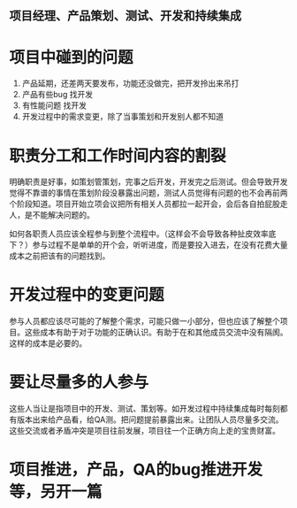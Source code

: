 ## 项目经理、产品策划、测试、开发和持续集成

# 项目中碰到的问题

1. 产品延期，还差两天要发布，功能还没做完，把开发拎出来吊打
1. 产品有些bug 找开发
1. 有性能问题 找开发
1. 开发过程中的需求变更，除了当事策划和开发别人都不知道

# 职责分工和工作时间内容的割裂

明确职责是好事，如策划管策划，完事之后开发，开发完之后测试。但会导致开发觉得不靠谱的事情在策划阶段没暴露出问题，测试人员觉得有问题的也不会再前两个阶段知道。项目开始立项会议把所有相关人员都拉一起开会，会后各自拍屁股走人，是不能解决问题的。

如何各职责人员应该全程参与到整个流程中。（这样会不会导致各种扯皮效率底下？）参与过程不是单单的开个会，听听进度，而是要投入进去，在没有花费大量成本之前把该有的问题找到。

# 开发过程中的变更问题

参与人员都应该尽可能的了解整个需求，可能只做一小部分，但也应该了解整个项目。这些成本有助于对于功能的正确认识。有助于在和其他成员交流中没有隔阂。这样的成本是必要的。

# 要让尽量多的人参与

这些人当让是指项目中的开发、测试、策划等。如开发过程中持续集成每时每刻都有版本出来给产品看，给QA测。把问题提前暴露出来。让团队人员尽量多交流。这些交流或者矛盾冲突是项目往前发展，项目往一个正确方向上走的宝贵财富。

# 项目推进，产品，QA的bug推进开发等，另开一篇

